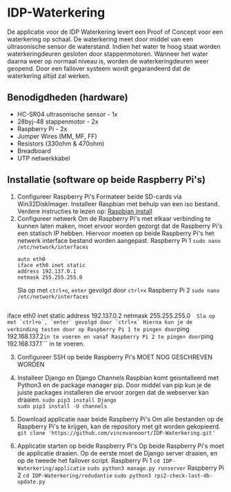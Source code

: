 # IDP-Waterkering
De applicatie voor de IDP Waterkering levert een Proof of Concept voor een waterkering op schaal. De waterkering meet door middel van een ultrasonische sensor de waterstand. Indien het water te hoog staat worden waterkeringdeuren gesloten door stappenmotoren. Wanneer het water daarna weer op normaal niveau is, worden de waterkeringdeuren weer geopend. Door een failover systeem wordt gegarandeerd dat de waterkering altijd zal werken.

## Benodigdheden (hardware)
- HC-SR04 ultrasonische sensor - 1x
- 28byj-48 stappenmotor - 2x
- Raspberry Pi - 2x
- Jumper Wires (MM, MF, FF)
- Resistors (330ohm & 470ohm)
- Breadboard
- UTP netwerkkabel

## Installatie (software op beide Raspberry Pi's)
1. Configureer Raspberry Pi's
   Formateer beide SD-cards via Win32DiskImager. Installeer Raspbian met behulp van een iso bestand. Verdere instructies te lezen op: [Raspbian install](https://www.raspberrypi.org/documentation/installation/installing-images/)
2. Configureer netwerk
   Om de Raspberry Pi's met elkaar verbinding te kunnen laten maken, moet ervoor worden gezorgt dat de Raspberry Pi's een statisch IP hebben. Hiervoor moeten op beide Raspberry Pi's het netwerk interface bestand worden aangepast.
   Raspberry Pi 1
   ```sudo nano /etc/network/interfaces```  
   ```
   auto eth0
   iface eth0 inet static
   address 192.137.0.1
   netmask 255.255.255.0
   ```
   Sla op met `ctrl+o`, `enter` gevolgd door `ctrl+x`
   Raspberry Pi 2
   ```sudo nano /etc/network/interfaces```  
   ```auto eth0
iface eth0 inet static
address 192.137.0.2
netmask 255.255.255.0```  
   Sla op met `ctrl+o`, `enter` gevolgd door `ctrl+x`
   Hierna kun je de verbinding testen door op Raspberry Pi 1 te pingen door ```ping 192.168.137.2``` in te voeren en vanaf Raspberry Pi 2 te pingen door ```ping 192.168.137.1``` in te voeren.

3. Configureer SSH op beide Raspberry Pi's
   MOET NOG GESCHREVEN WORDEN

4. Installeer Django en Django Channels
   Raspbian komt geisntalleerd met Python3 en de package manager pip. Door middel van pip kun je de juiste packages installeren die ervoor zorgen dat de webserver kan draaien.
   ```sudo pip3 install Django```  
   ```sudo pip3 install -U channels```

5. Download applicatie naar beide Raspberry Pi's
   Om alle bestanden op de Raspberry Pi's te krijgen, kan de repository met git worden gekopieerd.
   ```git clone 'https://github.com/vincevannoort/IDP-Waterkering.git'```

6. Applicatie starten op beide Raspberry Pi's
   Op beide Raspberry Pi's moet de applicatie draaien. Op de eerste moet de Django server draaien, en op de tweede het failover script.
   Raspberry Pi 1
   ```cd IDP-Waterkering/applicatie```
   ```sudo python3 manage.py runserver```
   Raspberry Pi 2
   ```cd IDP-Waterkering/redudantie```
   ```sudo python3 rpi2-check-last-db-update.py```
